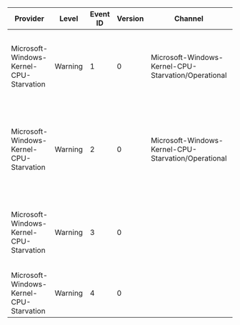 Provider                                 |  Level    |  Event ID  |  Version  |  Channel                                              |  Task              |  Opcode                               |  Keyword         |  Message
-----------------------------------------|-----------|------------|-----------|-------------------------------------------------------|--------------------|---------------------------------------|------------------|----------------------------------------------------------------------------------------------------------------------------------------------------------------------------------------------------------------------------------------------
Microsoft-Windows-Kernel-CPU-Starvation  |  Warning  |  1         |  0        |  Microsoft-Windows-Kernel-CPU-Starvation/Operational  |  DPC Soft Timeout  |  Single DPC Soft Timeout Reached      |  DpcSoftTimeout  |  CPU {CpuNumber} exceeded its single DPC soft timeout of {SoftTimeoutTicks} clock ticks. A single DPC in module {ModuleName}, with key {DpcRoutineKey}, ran for {TickCount} clock ticks on the thread with TID {ThreadID}.
Microsoft-Windows-Kernel-CPU-Starvation  |  Warning  |  2         |  0        |  Microsoft-Windows-Kernel-CPU-Starvation/Operational  |  DPC Soft Timeout  |  Cumulative DPC Soft Timeout Reached  |  DpcSoftTimeout  |  CPU {CpuNumber} exceeded its cumulative DPC soft timeout of {CumulativeSoftTimeoutTicks} clock ticks, by running at an IRQL greater than or equal to DISPATCH_LEVEL for {CumulativeTickCount} clock ticks on the thread with TID {ThreadID}.
Microsoft-Windows-Kernel-CPU-Starvation  |  Warning  |  3         |  0        |                                                       |  DPC Profiling     |  DPC Profiling Threshold Reached      |  DpcProfiling    |  Thread {ThreadID} on CPU {CpuNumber} exceeded the threshold of {ThresholdTicks} ticks running at DISPATCH_LEVEL or higher, profiling started with sequence number {DpcSequenceNumber}.
Microsoft-Windows-Kernel-CPU-Starvation  |  Warning  |  4         |  0        |                                                       |  DPC Profiling     |  DPC Profiling Stack Capture          |  DpcProfiling    |  Capture DPC sequence number {DpcSequenceNumber} at tick {Tick}.